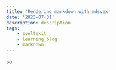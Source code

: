 ```yaml
---
title: 'Rendering markdown with mdsvex'
date: '2023-07-31'
description: description
tags:
    - sveltekit
    - learning_blog
    - markdown
---
```



sa